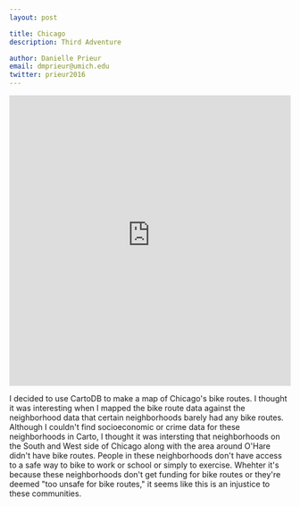 ```yaml
---
layout: post

title: Chicago
description: Third Adventure 

author: Danielle Prieur
email: dmprieur@umich.edu
twitter: prieur2016
---
```


<iframe width="100%" height="520" frameborder="0" src="https://danielleprieur2016.carto.com/viz/176dc992-4fa1-11e6-b150-0e3ebc282e83/embed_map" allowfullscreen webkitallowfullscreen mozallowfullscreen oallowfullscreen msallowfullscreen></iframe>

I decided to use CartoDB to make a map of Chicago's bike routes. I thought it was interesting when I mapped the bike route data against the neighborhood data that certain neighborhoods barely had any bike routes. Although I couldn't find socioeconomic or crime data for these neighborhoods in Carto, I thought it was intersting that neighborhoods on the South and West side of Chicago along with the area around O'Hare didn't have bike routes. People in these neighborhoods don't have access to a safe way to bike to work or school or simply to exercise. Whehter it's because these neighborhoods don't get funding for bike routes or they're deemed "too unsafe for bike routes," it seems like this is an injustice to these communities. 
